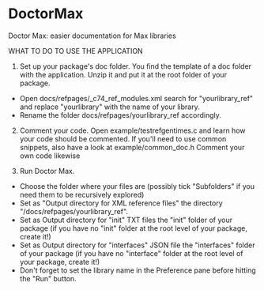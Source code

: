 # DoctorMax
Doctor Max: easier documentation for Max libraries

WHAT TO DO TO USE THE APPLICATION

1. Set up your package's doc folder. 
You find the template of a doc folder with the application. Unzip it and put it at the root folder of your package.
- Open docs/refpages/_c74_ref_modules.xml search for "yourlibrary_ref" and replace "yourlibrary" with the name of your library.
- Rename the folder docs/refpages/yourlibrary_ref accordingly.

2. Comment your code.
Open example/testrefgentimes.c and learn how your code should be commented. If you'll need to use common snippets, also have a look at example/common_doc.h
Comment your own code likewise

3. Run Doctor Max.
- Choose the folder where your files are (possibly tick "Subfolders" if you need them to be recursively explored)
- Set as "Output directory for XML reference files" the directory "/docs/refpages/yourlibrary_ref".
- Set as Output directory for "init" TXT files the "init" folder of your package (if you have no "init" folder at the root level of your package, create it!)
- Set as Output directory for "interfaces" JSON file the "interfaces" folder of your package (if you have no "interface" folder at the root level of your package, create it!)
- Don't forget to set the library name in the Preference pane before hitting the "Run" button.
